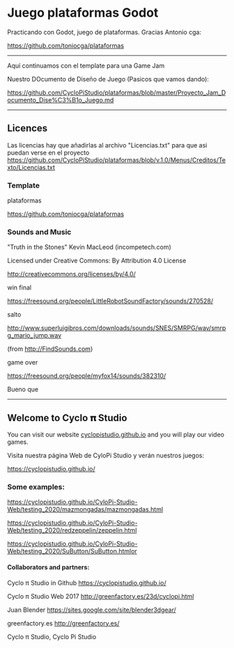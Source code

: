 # Juego plataformas Godot
Practicando con Godot, juego de plataformas. Gracias  Antonio cga:

https://github.com/toniocga/plataformas

-------------------------------------------
Aquí continuamos con el template para una Game Jam

Nuestro DOcumento de Diseño de Juego (Pasicos que vamos dando):

https://github.com/CycloPiStudio/plataformas/blob/master/Proyecto_Jam_Documento_Dise%C3%B1o_Juego.md

-------------------------------------------
## Licences

Las licencias hay que añadirlas al archivo "Licencias.txt" para que asi puedan verse en el proyecto
https://github.com/CycloPiStudio/plataformas/blob/v.1.0/Menus/Creditos/Texto/Licencias.txt

### Template
plataformas

https://github.com/toniocga/plataformas

### Sounds and Music  

"Truth in the Stones" Kevin MacLeod (incompetech.com)

Licensed under Creative Commons: By Attribution 4.0 License

http://creativecommons.org/licenses/by/4.0/


win final

https://freesound.org/people/LittleRobotSoundFactory/sounds/270528/

salto

http://www.superluigibros.com/downloads/sounds/SNES/SMRPG/wav/smrpg_mario_jump.wav

(from http://FindSounds.com)


game over

https://freesound.org/people/myfox14/sounds/382310/

Bueno que


-------------------------------------------

## Welcome to Cyclo 𝛑 Studio

You can visit our website [cyclopistudio.github.io](https://cyclopistudio.github.io/) and you will play our video games.

Visita nuestra página Web de CyloPi Studio y verán nuestros juegos:

https://cyclopistudio.github.io/



### Some examples:

https://cyclopistudio.github.io/CyloPi-Studio-Web/testing_2020/mazmongadas/mazmongadas.html

https://cyclopistudio.github.io/CyloPi-Studio-Web/testing_2020/redzeppelin/zeppelin.html

https://cyclopistudio.github.io/CyloPi-Studio-Web/testing_2020/SuButton/SuButton.htmlor



#### Collaborators and partners:

Cyclo π Studio in Github https://cyclopistudio.github.io/

Cyclo π Studio Web 2017 http://greenfactory.es/23d/cyclopi.html

Juan Blender https://sites.google.com/site/blender3dgear/

greenfactory.es http://greenfactory.es/

Cyclo π Studio, Cyclo Pi Studio
